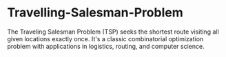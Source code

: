 # Travelling-Salesman-Problem
The Traveling Salesman Problem (TSP) seeks the shortest route visiting all given locations exactly once. It's a classic combinatorial optimization problem with applications in logistics, routing, and computer science.
